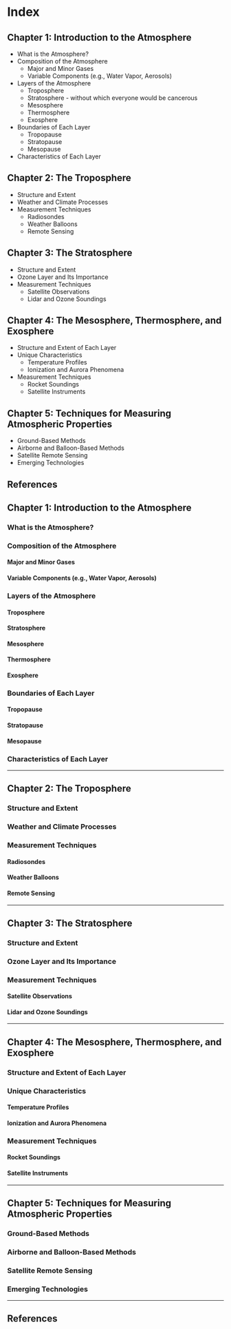
# Index

## Chapter 1: Introduction to the Atmosphere
- What is the Atmosphere?
- Composition of the Atmosphere
  - Major and Minor Gases
  - Variable Components (e.g., Water Vapor, Aerosols)
- Layers of the Atmosphere
  - Troposphere
  - Stratosphere - without which everyone would be cancerous
  - Mesosphere
  - Thermosphere
  - Exosphere
- Boundaries of Each Layer
  - Tropopause
  - Stratopause
  - Mesopause
- Characteristics of Each Layer

## Chapter 2: The Troposphere
- Structure and Extent
- Weather and Climate Processes
- Measurement Techniques
  - Radiosondes
  - Weather Balloons
  - Remote Sensing

## Chapter 3: The Stratosphere
- Structure and Extent
- Ozone Layer and Its Importance
- Measurement Techniques
  - Satellite Observations
  - Lidar and Ozone Soundings

## Chapter 4: The Mesosphere, Thermosphere, and Exosphere
- Structure and Extent of Each Layer
- Unique Characteristics
  - Temperature Profiles
  - Ionization and Aurora Phenomena
- Measurement Techniques
  - Rocket Soundings
  - Satellite Instruments

## Chapter 5: Techniques for Measuring Atmospheric Properties
- Ground-Based Methods
- Airborne and Balloon-Based Methods
- Satellite Remote Sensing
- Emerging Technologies

## References





## Chapter 1: Introduction to the Atmosphere
### What is the Atmosphere?
### Composition of the Atmosphere
#### Major and Minor Gases
#### Variable Components (e.g., Water Vapor, Aerosols)
### Layers of the Atmosphere
#### Troposphere
#### Stratosphere
#### Mesosphere
#### Thermosphere
#### Exosphere
### Boundaries of Each Layer
#### Tropopause
#### Stratopause
#### Mesopause
### Characteristics of Each Layer

---

## Chapter 2: The Troposphere


### Structure and Extent
### Weather and Climate Processes
### Measurement Techniques
#### Radiosondes
#### Weather Balloons
#### Remote Sensing

---

## Chapter 3: The Stratosphere


### Structure and Extent
### Ozone Layer and Its Importance
### Measurement Techniques
#### Satellite Observations
#### Lidar and Ozone Soundings

---

## Chapter 4: The Mesosphere, Thermosphere, and Exosphere

### Structure and Extent of Each Layer
### Unique Characteristics
#### Temperature Profiles
#### Ionization and Aurora Phenomena
### Measurement Techniques
#### Rocket Soundings
#### Satellite Instruments

---

## Chapter 5: Techniques for Measuring Atmospheric Properties


### Ground-Based Methods
### Airborne and Balloon-Based Methods
### Satellite Remote Sensing
### Emerging Technologies

---

## References

